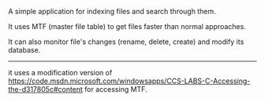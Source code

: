A simple application for indexing files and search through them.

It uses MTF (master file table) to get files faster than normal approaches.

It can also monitor file's changes (rename, delete, create) and modify its database.


---

it uses a modification version of https://code.msdn.microsoft.com/windowsapps/CCS-LABS-C-Accessing-the-d317805c#content for accessing MTF.
